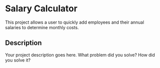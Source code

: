 # Salary Calculator

This project allows a user to quickly add employees and their annual salaries to determine monthly costs.

## Description

Your project description goes here. What problem did you solve? How did you solve it?

